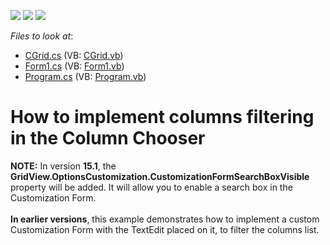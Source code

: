 <!-- default badges list -->
![](https://img.shields.io/endpoint?url=https://codecentral.devexpress.com/api/v1/VersionRange/128629540/13.1.4%2B)
[![](https://img.shields.io/badge/Open_in_DevExpress_Support_Center-FF7200?style=flat-square&logo=DevExpress&logoColor=white)](https://supportcenter.devexpress.com/ticket/details/E1787)
[![](https://img.shields.io/badge/📖_How_to_use_DevExpress_Examples-e9f6fc?style=flat-square)](https://docs.devexpress.com/GeneralInformation/403183)
<!-- default badges end -->
<!-- default file list -->
*Files to look at*:

* [CGrid.cs](./CS/WindowsApplication133/CGrid.cs) (VB: [CGrid.vb](./VB/WindowsApplication133/CGrid.vb))
* [Form1.cs](./CS/WindowsApplication133/Form1.cs) (VB: [Form1.vb](./VB/WindowsApplication133/Form1.vb))
* [Program.cs](./CS/WindowsApplication133/Program.cs) (VB: [Program.vb](./VB/WindowsApplication133/Program.vb))
<!-- default file list end -->
# How to implement columns filtering in the Column Chooser


<p><strong>NOTE:</strong> In version <strong>15.1</strong>, the <strong>GridView.OptionsCustomization.CustomizationFormSearchBoxVisible</strong> property will be added. It will allow you to enable a search box in the Customization Form.<br /><br /><strong>In earlier versions</strong>, this example demonstrates how to implement a custom Customization Form with the TextEdit placed on it, to filter the columns list.</p>

<br/>


